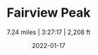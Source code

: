 ---
title: "Fairview Peak"
subtitle: 7.24 miles | 3:27:17 | 2,208 ft
date: 2022-01-17
description: More content on the way!
featured_image: "/images/fairview-skyline.jpeg"
---
